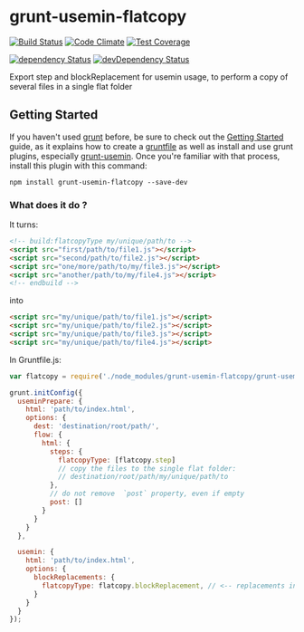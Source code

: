 grunt-usemin-flatcopy
======================

[![Build Status](http://img.shields.io/travis/msieurtoph/grunt-usemin-flatcopy.svg)](https://travis-ci.org/msieurtoph/grunt-usemin-flatcopy) [![Code Climate](https://codeclimate.com/github/msieurtoph/grunt-usemin-flatcopy/badges/gpa.svg)](https://codeclimate.com/github/msieurtoph/grunt-usemin-flatcopy) [![Test Coverage](https://codeclimate.com/github/msieurtoph/grunt-usemin-flatcopy/badges/coverage.svg)](https://codeclimate.com/github/msieurtoph/grunt-usemin-flatcopy)

[![dependency Status](http://img.shields.io/david/msieurtoph/grunt-usemin-flatcopy.svg?style=flat)](https://david-dm.org/msieurtoph/grunt-usemin-flatcopy#info=dependencies) [![devDependency Status](http://img.shields.io/david/dev/msieurtoph/grunt-usemin-flatcopy.svg?style=flat)](https://david-dm.org/msieurtoph/grunt-usemin-flatcopy#info=devDependencies)

Export step and blockReplacement for usemin usage, to perform a copy of several files in a single flat folder

## Getting Started
If you haven't used [grunt][] before, be sure to check out the [Getting Started][] guide, as it explains how to create a [gruntfile][Getting Started] as well as install and use grunt plugins, especially [grunt-usemin][]. Once you're familiar with that process, install this plugin with this command:

```shell
npm install grunt-usemin-flatcopy --save-dev
```

[grunt]: http://gruntjs.com/
[grunt-usemin]: https://github.com/yeoman/grunt-usemin/
[Getting Started]: http://gruntjs.com/getting-started


### What does it do ?

It turns:
```html
<!-- build:flatcopyType my/unique/path/to -->
<script src="first/path/to/file1.js"></script>
<script src="second/path/to/file2.js"></script>
<script src="one/more/path/to/my/file3.js"></script>
<script src="another/path/to/my/file4.js"></script>
<!-- endbuild -->
```
into
```html
<script src="my/unique/path/to/file1.js"></script>
<script src="my/unique/path/to/file2.js"></script>
<script src="my/unique/path/to/file3.js"></script>
<script src="my/unique/path/to/file4.js"></script>
```

In Gruntfile.js:

```javascript
var flatcopy = require('./node_modules/grunt-usemin-flatcopy/grunt-usemin-flatcopy.js');

grunt.initConfig({
  useminPrepare: {
    html: 'path/to/index.html',
    options: {
      dest: 'destination/root/path/',
      flow: {
        html: {
          steps: {
            flatcopyType: [flatcopy.step]
            // copy the files to the single flat folder:
            // destination/root/path/my/unique/path/to
          },
          // do not remove  `post` property, even if empty
          post: []
        }
      }
    }
  },

  usemin: {
    html: 'path/to/index.html',
    options: {
      blockReplacements: {
        flatcopyType: flatcopy.blockReplacement, // <-- replacements in index.html
      }
    }
  }
});
```

